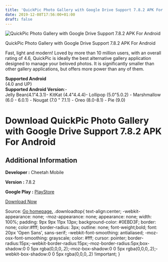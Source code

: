 ```yaml
---
title: 'QuickPic Photo Gallery with Google Drive Support 7.8.2 APK For Android'
date: 2019-12-08T17:56:00+01:00
draft: false
---
```


![QuickPic Photo Gallery with Google Drive Support 7.8.2 APK For Android](https://i0.wp.com/apkhome.net/wp-content/uploads/2019/12/QuickPic-Photo-Gallery-with-Google-Drive-Support-7.8.2.png "QuickPic Photo Gallery with Google Drive Support 7.8.2 APK For Android")

  

QuickPic Photo Gallery with Google Drive Support 7.8.2 APK For Android

Fast, light and modern! Loved by more than 10 million users, with an overall rating of 4.6, QuickPic is ideally the best alternative gallery application designed to manage your beloved photos. It is significantly smaller than other gallery applications, but offers more power than any of them.

**Supported Android**  
{4.0 and UP}  
**Supported Android Version**:-  
Jelly Bean(4.1"4.3.1)- KitKat (4.4"4.4.4)- Lollipop (5.0"5.0.2) - Marshmallow (6.0 - 6.0.1) - Nougat (7.0 " 7.1.1) - Oreo (8.0-8.1) - Pie (9.0)

Download QuickPic Photo Gallery with Google Drive Support 7.8.2 APK For Android
===============================================================================

Additional Information
----------------------

**Developer :** Cheetah Mobile

**Version :** 7.8.2

**Google Play :** [PlayStore](https://play.google.com/store/apps/details?id=com.alensw.PicFolder)

  

[Download Now](https://store4app.co/post/quickpic-photo-gallery-with-google-drive-support-7-8-2-apk-for-android_1575823983)

  
Source: [Go homepage.](https://store4app.co/post/quickpic-photo-gallery-with-google-drive-support-7-8-2-apk-for-android_1575823983) .downloadtop{ text-align:center; -webkit-appearance: none; -moz-appearance: none; appearance: none; width: 100%; padding: 9px 9px 11px 13px; background-color: #0EBD3F; border: none; color:#fff; border-radius: 3px; outline: none; font-weight;bold; font: 20px 'Open Sans', sans-serif; -webkit-font-smoothing: antialiased; -moz-osx-font-smoothing: grayscale; color: #fff; cursor: pointer; border-radius:15px;-webkit-border-radius:15px;-moz-border-radius:5px;box-shadow:0 0 5px rgba(0,0,0,.2);-moz-box-shadow:0 0 5px rgba(0,0,0,.2);-webkit-box-shadow:0 0 5px rgba(0,0,0,.2) !important; }